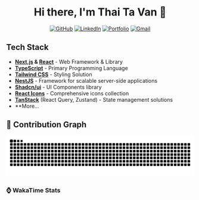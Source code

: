 <div align="center">

# Hi there, I'm Thai Ta Van 👋

[![GitHub](https://img.shields.io/badge/GitHub-181717?style=for-the-badge&logo=github&logoColor=white)](https://github.com/vanthaita)
[![LinkedIn](https://img.shields.io/badge/LinkedIn-0A66C2?style=for-the-badge&logo=linkedin&logoColor=white)](https://www.linkedin.com/in/vanthaita/)
[![Portfolio](https://img.shields.io/badge/Portfolio-000000?style=for-the-badge&logo=web&logoColor=white)](https://portfolio-swart-three-49.vercel.app/)
[![Gmail](https://img.shields.io/badge/Gmail-EA4335?style=for-the-badge&logo=gmail&logoColor=white)](mailto:thaitv225@gmail.com)

</div>

##  Tech Stack

- **[Next.js](https://nextjs.org/) & [React](https://react.dev/)** - Web Framework & Library  
- **[TypeScript](https://www.typescriptlang.org/)** - Primary Programming Language  
- **[Tailwind CSS](https://tailwindcss.com/)** - Styling Solution  
- **[NestJS](https://nestjs.com/)** - Framework for scalable server-side applications  
- **[Shadcn/ui](https://ui.shadcn.com/)** - UI Components library  
- **[React Icons](https://react-icons.github.io/react-icons/)** - Comprehensive icons collection  
- **[TanStack](https://tanstack.com/)** (React Query, Zustand) - State management solutions  
- **More...  


## 🐍 Contribution Graph

<div align="center">

![Snake animation](https://raw.githubusercontent.com/vanthaita/vanthaita/output/github-contribution-grid-snake.svg)

</div>

### ⌚ WakaTime Stats
<!--START_SECTION:waka-->
<!--END_SECTION:waka-->
